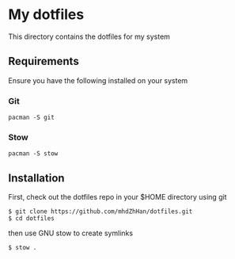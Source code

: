 # My dotfiles

This directory contains the dotfiles for my system

## Requirements

Ensure you have the following installed on your system

### Git

```
pacman -S git
```

### Stow

```
pacman -S stow
```

## Installation

First, check out the dotfiles repo in your $HOME directory using git

```
$ git clone https://github.com/mhdZhHan/dotfiles.git
$ cd dotfiles
```

then use GNU stow to create symlinks

```
$ stow .
```
